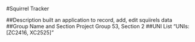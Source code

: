 #Squirrel Tracker
  
##Description
  built an application to record, add, edit squiirels data
##Group Name and Section
  Project Group 53, Section 2
##UNI List
   “UNIs: [ZC2416, XC2525]”
